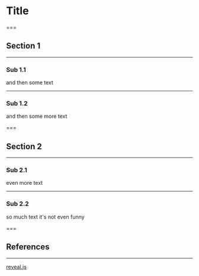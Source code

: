 # Title

===

## Section 1

---

### Sub 1.1

and then some text

---

### Sub 1.2

and then some more text

===

## Section 2

---

### Sub 2.1

even more text

---

### Sub 2.2

so much text it's not even funny

===

## References

---

[reveal.js](https://revealjs.com/)